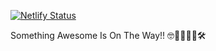 [![Netlify Status](https://api.netlify.com/api/v1/badges/9f2fd6dd-769a-49f0-a8b4-eb1c8390b29d/deploy-status)](https://app.netlify.com/sites/ohhell/deploys)

Something Awesome Is On The Way!! 🤓👷‍♂️👷‍♀️🛠
